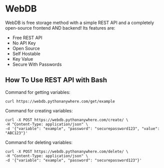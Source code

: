 # WebDB
WebDB is free storage method with a simple REST API and a completely open-source frontend AND backend!
Its features are:
- Free REST API
- No API Key
- Open Source
- Self Hostable
- Key Value
- Secure With Passwords
## How To Use REST API with Bash
Command for getting variables:
```
curl https://webdb.pythonanywhere.com/get/example
```
Command for creating variables:
```
curl -X POST https://webdb.pythonanywhere.com/create/ \
-H "Content-Type: application/json" \
-d '{"variable": "example", "password": "securepassword123", "value": "ABC123"}'
```
Command for deleting variables:
```
curl -X POST https://webdb.pythonanywhere.com/delete/ \
-H "Content-Type: application/json" \
-d '{"variable": "example", "password": "securepassword123"}'
```
